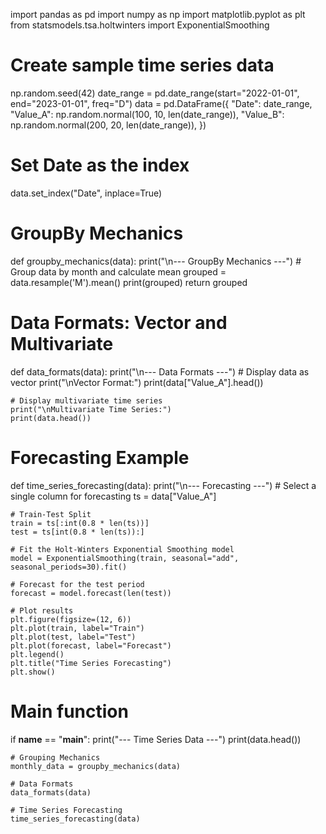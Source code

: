 import pandas as pd
import numpy as np
import matplotlib.pyplot as plt
from statsmodels.tsa.holtwinters import ExponentialSmoothing

# Create sample time series data
np.random.seed(42)
date_range = pd.date_range(start="2022-01-01", end="2023-01-01", freq="D")
data = pd.DataFrame({
    "Date": date_range,
    "Value_A": np.random.normal(100, 10, len(date_range)),
    "Value_B": np.random.normal(200, 20, len(date_range)),
})

# Set Date as the index
data.set_index("Date", inplace=True)

# GroupBy Mechanics
def groupby_mechanics(data):
    print("\n--- GroupBy Mechanics ---")
    # Group data by month and calculate mean
    grouped = data.resample('M').mean()
    print(grouped)
    return grouped

# Data Formats: Vector and Multivariate
def data_formats(data):
    print("\n--- Data Formats ---")
    # Display data as vector
    print("\nVector Format:")
    print(data["Value_A"].head())

    # Display multivariate time series
    print("\nMultivariate Time Series:")
    print(data.head())

# Forecasting Example
def time_series_forecasting(data):
    print("\n--- Forecasting ---")
    # Select a single column for forecasting
    ts = data["Value_A"]

    # Train-Test Split
    train = ts[:int(0.8 * len(ts))]
    test = ts[int(0.8 * len(ts)):]

    # Fit the Holt-Winters Exponential Smoothing model
    model = ExponentialSmoothing(train, seasonal="add", seasonal_periods=30).fit()

    # Forecast for the test period
    forecast = model.forecast(len(test))

    # Plot results
    plt.figure(figsize=(12, 6))
    plt.plot(train, label="Train")
    plt.plot(test, label="Test")
    plt.plot(forecast, label="Forecast")
    plt.legend()
    plt.title("Time Series Forecasting")
    plt.show()

# Main function
if __name__ == "__main__":
    print("--- Time Series Data ---")
    print(data.head())

    # Grouping Mechanics
    monthly_data = groupby_mechanics(data)

    # Data Formats
    data_formats(data)

    # Time Series Forecasting
    time_series_forecasting(data)
